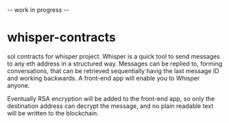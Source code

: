 -- work in progress --

# whisper-contracts
sol contracts for whisper project. Whisper is a quick tool to send messages to any eth address in a structured way. Messages can be replied to, forming conversations, that can be retrieved sequentially havig the last message ID and working backwards. A front-end app will enable you to Whisper anyone.

Eventually RSA encryption will be added to the front-end app, so only the destination address can decrypt the message, and no plain readable text will be written to the blockchain.
